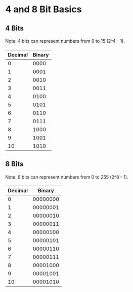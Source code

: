 # 4 and 8 Bit Basics

## 4 Bits
####
Note: 4 bits can represent numbers from 0 to 15 (2^4 - 1).

####
| Decimal | Binary |
|---------|--------|
| 0       | 0000   |
| 1       | 0001   |
| 2       | 0010   |
| 3       | 0011   |
| 4       | 0100   |
| 5       | 0101   |
| 6       | 0110   |
| 7       | 0111   |
| 8       | 1000   |
| 9       | 1001   |
| 10      | 1010   |

## 8 Bits
####
Note: 8 bits can represent numbers from 0 to 255 (2^8 - 1).

####
| Decimal | Binary    |
|---------|-----------|
| 0       | 00000000  |
| 1       | 00000001  |
| 2       | 00000010  |
| 3       | 00000011  |
| 4       | 00000100  |
| 5       | 00000101  |
| 6       | 00000110  |
| 7       | 00000111  |
| 8       | 00001000  |
| 9       | 00001001  |
| 10      | 00001010  |

